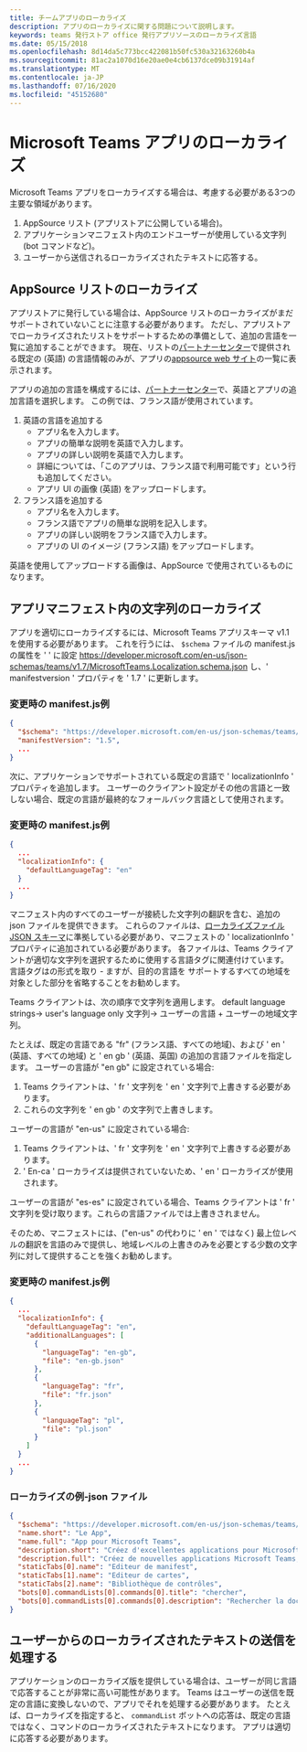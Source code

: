 ```yaml
---
title: チームアプリのローカライズ
description: アプリのローカライズに関する問題について説明します。
keywords: teams 発行ストア office 発行アプリソースのローカライズ言語
ms.date: 05/15/2018
ms.openlocfilehash: 8d14da5c773bcc422081b50fc530a32163260b4a
ms.sourcegitcommit: 81ac2a1070d16e20ae0e4cb6137dce09b31914af
ms.translationtype: MT
ms.contentlocale: ja-JP
ms.lasthandoff: 07/16/2020
ms.locfileid: "45152680"
---
```

# <a name="localization-for-microsoft-teams-apps"></a>Microsoft Teams アプリのローカライズ

Microsoft Teams アプリをローカライズする場合は、考慮する必要がある3つの主要な領域があります。

1. AppSource リスト (アプリストアに公開している場合)。
1. アプリケーションマニフェスト内のエンドユーザーが使用している文字列 (bot コマンドなど)。
1. ユーザーから送信されるローカライズされたテキストに応答する。

## <a name="localizing-your-appsource-listing"></a>AppSource リストのローカライズ

アプリストアに発行している場合は、AppSource リストのローカライズがまだサポートされていないことに注意する必要があります。 ただし、アプリストアでローカライズされたリストをサポートするための準備として、追加の言語を一覧に追加することができます。 現在、リストの[パートナーセンター](/office/dev/store/submit-to-appsource-via-partner-center)で提供される既定の (英語) の言語情報のみが、アプリの[appsource web サイト](https://appsource.microsoft.com/marketplace/apps?product=office%3Bteams&page=1)の一覧に表示されます。

アプリの追加の言語を構成するには、[パートナーセンター](/office/dev/store/submit-to-appsource-via-partner-center)で、英語とアプリの追加言語を選択します。 この例では、フランス語が使用されています。

1. 英語の言語を追加する
    * アプリ名を入力します。
    * アプリの簡単な説明を英語で入力します。
    * アプリの詳しい説明を英語で入力します。
    * 詳細については、「このアプリは、フランス語で利用可能です」という行も追加してください。
    * アプリ UI の画像 (英語) をアップロードします。
2. フランス語を追加する
    * アプリ名を入力します。
    * フランス語でアプリの簡単な説明を記入します。
    * アプリの詳しい説明をフランス語で入力します。
    * アプリの UI のイメージ (フランス語) をアップロードします。

英語を使用してアップロードする画像は、AppSource で使用されているものになります。

## <a name="localizing-the-strings-in-your-app-manifest"></a>アプリマニフェスト内の文字列のローカライズ

アプリを適切にローカライズするには、Microsoft Teams アプリスキーマ v1.1 を使用する必要があります。 これを行うには、 `$schema` ファイルの manifest.jsの属性を ' ' に設定 https://developer.microsoft.com/en-us/json-schemas/teams/v1.7/MicrosoftTeams.Localization.schema.json し、' manifestversion ' プロパティを ' 1.7 ' に更新します。

### <a name="example-manifestjson-change"></a>変更時の manifest.js例

```json
{
  "$schema": "https://developer.microsoft.com/en-us/json-schemas/teams/v1.7/MicrosoftTeams.Localization.schema.json",
  "manifestVersion": "1.5",
  ...
}
```

次に、アプリケーションでサポートされている既定の言語で ' localizationInfo ' プロパティを追加します。 ユーザーのクライアント設定がその他の言語と一致しない場合、既定の言語が最終的なフォールバック言語として使用されます。

### <a name="example-manifestjson-change"></a>変更時の manifest.js例

```json
{
  ...
  "localizationInfo": {
    "defaultLanguageTag": "en"
  }
  ...
}
```

マニフェスト内のすべてのユーザーが接続した文字列の翻訳を含む、追加の json ファイルを提供できます。 これらのファイルは、[ローカライズファイル JSON スキーマ](../../resources/schema/localization-schema.md)に準拠している必要があり、マニフェストの ' localizationInfo ' プロパティに追加されている必要があります。 各ファイルは、Teams クライアントが適切な文字列を選択するために使用する言語タグに関連付けています。 言語タグはの形式を取り <language> - <region> ますが、目的の言語を <region> サポートするすべての地域を対象とした部分を省略することをお勧めします。

Teams クライアントは、次の順序で文字列を適用します。 default language strings-> user's language only 文字列-> ユーザーの言語 + ユーザーの地域文字列。

たとえば、既定の言語である "fr" (フランス語、すべての地域)、および ' en ' (英語、すべての地域) と ' en gb ' (英語、英国) の追加の言語ファイルを指定します。 ユーザーの言語が "en gb" に設定されている場合:

1. Teams クライアントは、' fr ' 文字列を ' en ' 文字列で上書きする必要があります。
2. これらの文字列を ' en gb ' の文字列で上書きします。

ユーザーの言語が "en-us" に設定されている場合: 

1. Teams クライアントは、' fr ' 文字列を ' en ' 文字列で上書きする必要があります。
2. ' En-ca ' ローカライズは提供されていないため、' en ' ローカライズが使用されます。

ユーザーの言語が "es-es" に設定されている場合、Teams クライアントは ' fr ' 文字列を受け取ります。これらの言語ファイルでは上書きされません。

そのため、マニフェストには、("en-us" の代わりに ' en ' ではなく) 最上位レベルの翻訳を言語のみで提供し、地域レベルの上書きのみを必要とする少数の文字列に対して提供することを強くお勧めします。

### <a name="example-manifestjson-change"></a>変更時の manifest.js例

```json
{
  ...
  "localizationInfo": {
    "defaultLanguageTag": "en",
    "additionalLanguages": [
      {
        "languageTag": "en-gb",
        "file": "en-gb.json"
      },
      {
        "languageTag": "fr",
        "file": "fr.json"
      },
      {
        "languageTag": "pl",
        "file": "pl.json"
      }
    ]
  }
  ...
}
```

### <a name="example-localization-json-file"></a>ローカライズの例-json ファイル

```json
{
  "$schema": "https://developer.microsoft.com/en-us/json-schemas/teams/v1.7/MicrosoftTeams.Localization.schema.json",
  "name.short": "Le App",
  "name.full": "App pour Microsoft Teams",
  "description.short": "Créez d'excellentes applications pour Microsoft Teams avec App.",
  "description.full": "Créez de nouvelles applications Microsoft Teams, concevez et prévisualisez des cartes bot, et explorez la documentation avec App.",
  "staticTabs[0].name": "Editeur de manifest",
  "staticTabs[1].name": "Editeur de cartes",
  "staticTabs[2].name": "Bibliothèque de contrôles",
  "bots[0].commandLists[0].commands[0].title": "chercher",
  "bots[0].commandLists[0].commands[0].description": "Rechercher la documentation Teams pertinente"
}
```

## <a name="handling-localized-text-submissions-from-your-users"></a>ユーザーからのローカライズされたテキストの送信を処理する

アプリケーションのローカライズ版を提供している場合は、ユーザーが同じ言語で応答することが非常に高い可能性があります。 Teams はユーザーの送信を既定の言語に変換しないので、アプリでそれを処理する必要があります。 たとえば、ローカライズを指定すると、 `commandList` ボットへの応答は、既定の言語ではなく、コマンドのローカライズされたテキストになります。 アプリは適切に応答する必要があります。
